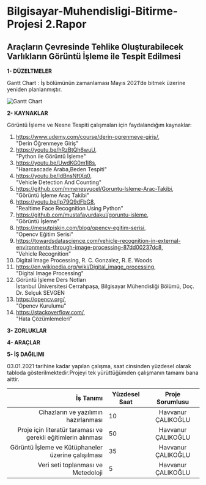 # Bilgisayar-Muhendisligi-Bitirme-Projesi 2.Rapor
## Araçların Çevresinde Tehlike Oluşturabilecek Varlıkların Görüntü İşleme ile Tespit Edilmesi


**1- DÜZELTMELER**  

Gantt Chart : İş bölümünün zamanlaması Mayıs 2021’de bitmek üzerine yeniden planlanmıştır.

![Gantt Chart](https://user-images.githubusercontent.com/56633000/103461113-d9a06780-4d2c-11eb-9fb5-d78ce84d941e.PNG)  


**2- KAYNAKLAR**  

Görüntü İşleme ve Nesne Tespiti çalışmaları için faydalandığım kaynaklar:

1. https://www.udemy.com/course/derin-ogrenmeye-giris/,  
   "Derin Öğrenmeye Giriş"
2. https://youtu.be/hRzBtQh6wuU,  
   "Python ile Görüntü İşleme"
3. https://youtu.be/UwdKG0m1I8s,  
   "Haarcascade Araba,Beden Tespiti"
4. https://youtu.be/IdBnsNttXq0,  
   "Vehicle Detection And Counting"
5. https://github.com/mmenesyucel/Goruntu-Isleme-Arac-Takibi,  
   "Görüntü İşleme Araç Takibi"
6. https://youtu.be/Ip79Q9dFbG8,  
   "Realtime Face Recognition Using Python"
7. https://github.com/mustafayurdakul/goruntu-isleme,  
   "Görüntü İşleme"
8. https://mesutpiskin.com/blog/opencv-egitim-serisi,  
   "Opencv Eğitim Serisi"
9. https://towardsdatascience.com/vehicle-recognition-in-external-environments-through-image-processing-87dd00237dc8,  
   "Vehicle Recognition"
10. Digital Image Processing, R. C. Gonzalez, R. E. Woods
11. https://en.wikipedia.org/wiki/Digital_image_processing,  
    "Digital Image Processing"
12. Görüntü İşleme Ders Notları  
    İstanbul Üniversitesi Cerrahpaşa, Bilgisayar Mühendisliği Bölümü, Doç. Dr. Selçuk SEVGEN
13. https://opencv.org/,  
    "Opencv Kurulumu"
14. https://stackoverflow.com/,  
    "Hata Çözümlemeleri"



**3- ZORLUKLAR**  



**4- ARAÇLAR**  


**5- İŞ DAĞILIMI** 

03.01.2021 tarihine kadar yapılan çalışma, saat cinsinden yüzdesel olarak tabloda gösterilmektedir.Projeyi tek yürüttüğümden çalışmanın tamamı bana aittir.

                      
| İş Tanımı | Yüzdesel Saat | Proje Sorumlusu                      |                   
|--------:|----------------------------|:--------------------:|
| Cihazların ve yazılımın hazırlanması        |       10                     |           Havvanur ÇALIKOĞLU           |                 
| Proje için literatür taraması ve gerekli eğitimlerin alınması        |      50                      |      Havvanur ÇALIKOĞLU                  | 
| Görüntü İşleme ve Kütüphaneler üzerine çalışılması        |         35                   |           Havvanur ÇALIKOĞLU             |                   
| Veri seti toplanması ve Metedoloji        |                  5          |  Havvanur ÇALIKOĞLU  | 
                



